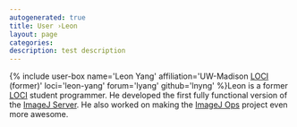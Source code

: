 ```yaml
---
autogenerated: true
title: User ›Leon
layout: page
categories: 
description: test description
---
```


{% include user-box name='Leon Yang' affiliation='UW-Madison [LOCI](/orgs/loci) (former)' loci='leon-yang' forum='lyang' github='lnyng' %}Leon is a former [LOCI](/orgs/loci) student programmer. He developed the first fully functional version of the [ImageJ Server](ImageJ_Server). He also worked on making the [ImageJ Ops](/develop/imagej-ops) project even more awesome.
